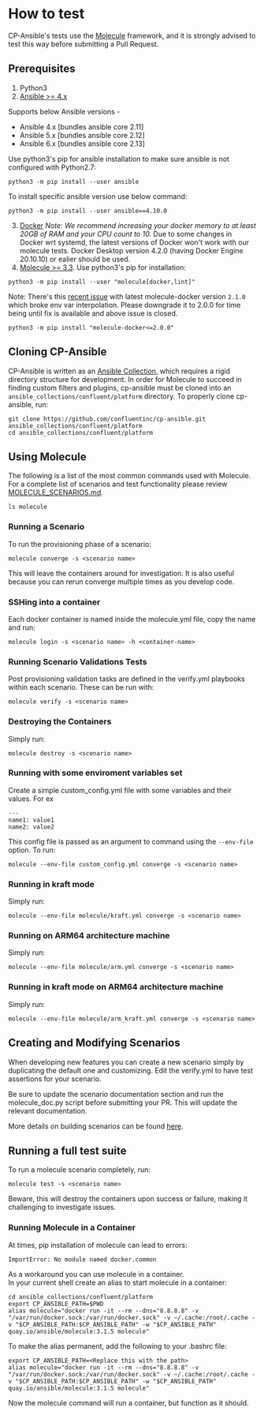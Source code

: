 # How to test

CP-Ansible's tests use the [Molecule](https://molecule.readthedocs.io/en/latest/) framework, and it is strongly advised to test this way before submitting a Pull Request.

## Prerequisites

1. Python3
2. [Ansible >= 4.x](https://docs.ansible.com/ansible/latest/installation_guide/intro_installation.html#installing-ansible-with-pip) 

Supports below Ansible versions -
- Ansible 4.x [bundles ansible core 2.11]
- Ansible 5.x [bundles ansible core 2.12]
- Ansible 6.x [bundles ansible core 2.13]

Use python3's pip for ansible installation to make sure ansible is not configured with Python2.7:
```
python3 -m pip install --user ansible
```

To install specific ansible version use below command:
```
python3 -m pip install --user ansible==4.10.0
```

3. [Docker](https://docs.docker.com/get-docker/) *Note: We recommend increasing your docker memory to at least 20GB of RAM and your CPU count to 10.*
Due to some changes in Docker wrt systemd, the latest versions of Docker won't work with our molecule tests. Docker Desktop version 4.2.0 (having Docker Engine 20.10.10) or ealier should be used. 
4. [Molecule >= 3.3](https://molecule.readthedocs.io/en/latest/installation.html#install). Use python3's pip for installation: 
```
python3 -m pip install --user "molecule[docker,lint]"
```
 
Note:
There's this [recent issue](https://github.com/ansible-community/molecule-docker/issues/184) with latest molecule-docker version `2.1.0` which broke env var interpolation.
Please downgrade it to 2.0.0 for time being until fix is available and above issue is closed.
```
python3 -m pip install "molecule-docker<=2.0.0"
```

## Cloning CP-Ansible

CP-Ansible is written as an [Ansible Collection](https://docs.ansible.com/ansible/latest/dev_guide/developing_collections.html), which requires a rigid directory structure for development. In order for Molecule to succeed in finding custom filters and plugins, cp-ansible must be cloned into an `ansible_collections/confluent/platform` directory. To properly clone cp-ansible, run:

```
git clone https://github.com/confluentinc/cp-ansible.git ansible_collections/confluent/platform
cd ansible_collections/confluent/platform
```

## Using Molecule

The following is a list of the most common commands used with Molecule.  For a complete list of scenarios and test functionality please review [MOLECULE_SCENARIOS.md](MOLECULE_SCENARIOS.md).

```
ls molecule
```


### Running a Scenario

To run the provisioning phase of a scenario:

```
molecule converge -s <scenario name>
```

This will leave the containers around for investigation. It is also useful because you can rerun converge multiple times as you develop code.

### SSHing into a container

Each docker container is named inside the molecule.yml file, copy the name and run:

```
molecule login -s <scenario name> -h <container-name>
```

### Running Scenario Validations Tests

Post provisioning validation tasks are defined in the verify.yml playbooks within each scenario. These can be run with:

```
molecule verify -s <scenario name>
```

### Destroying the Containers

Simply run:

```
molecule destroy -s <scenario name>
```

### Running with some enviroment variables set

Create a simple custom_config.yml file with some variables and their values. For ex
```
---
name1: value1
name2: value2

```
This config file is passed as an argument to command using the `--env-file` option. To run:

```
molecule --env-file custom_config.yml converge -s <scenario name>
```

### Running in kraft mode

Simply run:

```
molecule --env-file molecule/kraft.yml converge -s <scenario name>
```

### Running on ARM64 architecture machine

Simply run:

```
molecule --env-file molecule/arm.yml converge -s <scenario name>
```

### Running in kraft mode on ARM64 architecture machine

Simply run:

```
molecule --env-file molecule/arm_kraft.yml converge -s <scenario name>
```

## Creating and Modifying Scenarios

When developing new features you can create a new scenario simply by duplicating the default one and customizing. Edit the verify.yml to have test assertions for your scenario.

Be sure to update the scenario documentation section and run the molecule_doc.py script before submitting your PR.  This will update the relevant documentation.

More details on building scenarios can be found [here](https://molecule.readthedocs.io/en/latest/getting-started.html?highlight=scenarios#molecule-scenarios).

## Running a full test suite

To run a molecule scenario completely, run:
```
molecule test -s <scenario name>
```
Beware, this will destroy the containers upon success or failure, making it challenging to investigate issues.

### Running Molecule in a Container

At times, pip installation of molecule can lead to errors:
```
ImportError: No module named docker.common
```

As a workaround you can use molecule in a container.  
In your current shell create an alias to start molecule in a container:

```
cd ansible_collections/confluent/platform
export CP_ANSIBLE_PATH=$PWD
alias molecule="docker run -it --rm --dns="8.8.8.8" -v "/var/run/docker.sock:/var/run/docker.sock" -v ~/.cache:/root/.cache -v "$CP_ANSIBLE_PATH:$CP_ANSIBLE_PATH" -w "$CP_ANSIBLE_PATH" quay.io/ansible/molecule:3.1.5 molecule"
```

To make the alias permanent, add the following to your .bashrc file:

```
export CP_ANSIBLE_PATH=<Replace this with the path>
alias molecule="docker run -it --rm --dns="8.8.8.8" -v "/var/run/docker.sock:/var/run/docker.sock" -v ~/.cache:/root/.cache -v "$CP_ANSIBLE_PATH:$CP_ANSIBLE_PATH" -w "$CP_ANSIBLE_PATH" quay.io/ansible/molecule:3.1.5 molecule"
```

Now the molecule command will run a container, but function as it should.
